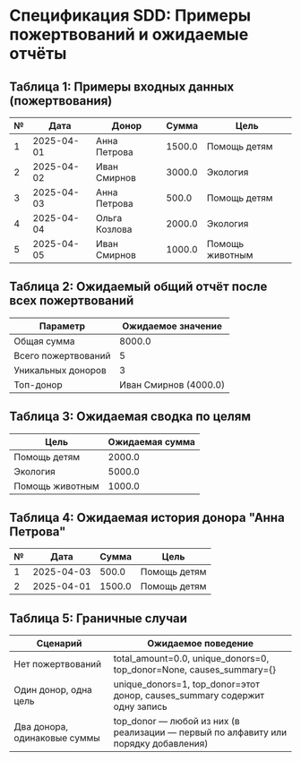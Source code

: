 # Спецификация SDD: Примеры пожертвований и ожидаемые отчёты

## Таблица 1: Примеры входных данных (пожертвования)

| №  | Дата       | Донор          | Сумма  | Цель               |
|----|------------|----------------|--------|--------------------|
| 1  | 2025-04-01 | Анна Петрова   | 1500.0 | Помощь детям       |
| 2  | 2025-04-02 | Иван Смирнов   | 3000.0 | Экология           |
| 3  | 2025-04-03 | Анна Петрова   | 500.0  | Помощь детям       |
| 4  | 2025-04-04 | Ольга Козлова  | 2000.0 | Экология           |
| 5  | 2025-04-05 | Иван Смирнов   | 1000.0 | Помощь животным    |

## Таблица 2: Ожидаемый общий отчёт после всех пожертвований

| Параметр             | Ожидаемое значение       |
|----------------------|--------------------------|
| Общая сумма          | 8000.0                   |
| Всего пожертвований  | 5                        |
| Уникальных доноров   | 3                        |
| Топ-донор            | Иван Смирнов (4000.0)    |

## Таблица 3: Ожидаемая сводка по целям

| Цель               | Ожидаемая сумма |
|--------------------|-----------------|
| Помощь детям       | 2000.0          |
| Экология           | 5000.0          |
| Помощь животным    | 1000.0          |

## Таблица 4: Ожидаемая история донора "Анна Петрова"

| №  | Дата       | Сумма  | Цель          |
|----|------------|--------|---------------|
| 1  | 2025-04-03 | 500.0  | Помощь детям  | ← новая запись сверху
| 2  | 2025-04-01 | 1500.0 | Помощь детям  |

## Таблица 5: Граничные случаи

| Сценарий                  | Ожидаемое поведение                                                                 |
|---------------------------|-------------------------------------------------------------------------------------|
| Нет пожертвований         | total_amount=0.0, unique_donors=0, top_donor=None, causes_summary={}               |
| Один донор, одна цель     | unique_donors=1, top_donor=этот донор, causes_summary содержит одну запись         |
| Два донора, одинаковые суммы | top_donor — любой из них (в реализации — первый по алфавиту или порядку добавления) |